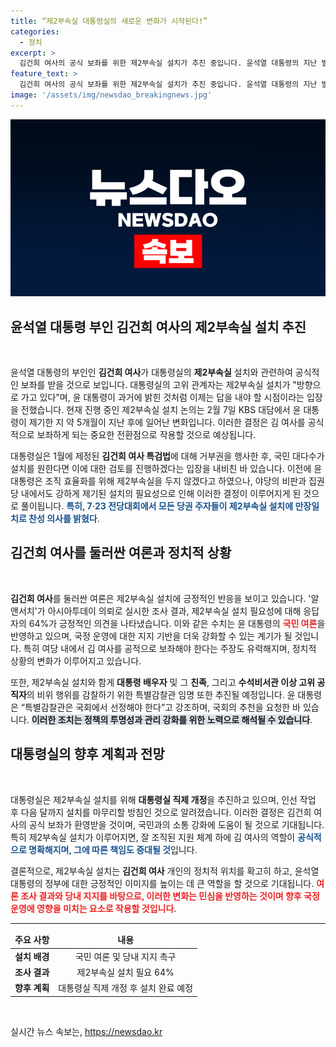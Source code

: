 ```yaml
---
title: “제2부속실 대통령실의 새로운 변화가 시작된다!”
categories:
  - 정치
excerpt: >
  김건희 여사의 공식 보좌를 위한 제2부속실 설치가 추진 중입니다. 윤석열 대통령의 지난 발언 이후 5개월만에 가닥이 잡히고, 여론도 긍정적입니다. 이 변화가 어떤 의미를 지닐지 주목해봅시다!
feature_text: >
  김건희 여사의 공식 보좌를 위한 제2부속실 설치가 추진 중입니다. 윤석열 대통령의 지난 발언 이후 5개월만에 가닥이 잡히고, 여론도 긍정적입니다. 이 변화가 어떤 의미를 지닐지 주목해봅시다!
image: '/assets/img/newsdao_breakingnews.jpg'
---
```


<p><img src="/assets/img/newsdao_breakingnews.jpg" alt="firstkoreanews 속보" /></p>

<h2 data-ke-size="size26">윤석열 대통령 부인 김건희 여사의 제2부속실 설치 추진</h2>

<p data-ke-size="size16">&nbsp;</p>

<p data-ke-size="size16">윤석열 대통령의 부인인 <b>김건희 여사</b>가 대통령실의 <b>제2부속실</b> 설치와 관련하여 공식적인 보좌를 받을 것으로 보입니다. 대통령실의 고위 관계자는 제2부속실 설치가 "방향으로 가고 있다"며, 윤 대통령이 과거에 밝힌 것처럼 이제는 답을 내야 할 시점이라는 입장을 전했습니다. 현재 진행 중인 제2부속실 설치 논의는 2월 7일 KBS 대담에서 윤 대통령이 제기한 지 약 5개월이 지난 후에 일어난 변화입니다. 이러한 결정은 김 여사를 공식적으로 보좌하게 되는 중요한 전환점으로 작용할 것으로 예상됩니다.</p>

<p data-ke-size="size16">대통령실은 1월에 제정된 <b>김건희 여사 특검법</b>에 대해 거부권을 행사한 후, 국민 대다수가 설치를 원한다면 이에 대한 검토를 진행하겠다는 입장을 내비친 바 있습니다. 이전에 윤 대통령은 조직 효율화를 위해 제2부속실을 두지 않겠다고 하였으나, 야당의 비판과 집권당 내에서도 강하게 제기된 설치의 필요성으로 인해 이러한 결정이 이루어지게 된 것으로 풀이됩니다. <b><span style="color: #1a5490;">특히, 7·23 전당대회에서 모든 당권 주자들이 제2부속실 설치에 만장일치로 찬성 의사를 밝혔다</span></b>.</p>

<h2 data-ke-size="size26">김건희 여사를 둘러싼 여론과 정치적 상황</h2>

<p data-ke-size="size16">&nbsp;</p>

<p data-ke-size="size16"><b>김건희 여사</b>를 둘러싼 여론은 제2부속실 설치에 긍정적인 반응을 보이고 있습니다. '알앤서치'가 아시아투데이 의뢰로 실시한 조사 결과, 제2부속실 설치 필요성에 대해 응답자의 64%가 긍정적인 의견을 나타냈습니다. 이와 같은 수치는 윤 대통령의 <b><span style="color: #ee2323;">국민 여론</span></b>을 반영하고 있으며, 국정 운영에 대한 지지 기반을 더욱 강화할 수 있는 계기가 될 것입니다. 특히 여당 내에서 김 여사를 공적으로 보좌해야 한다는 주장도 유력해지며, 정치적 상황의 변화가 이루어지고 있습니다.</p>

<p data-ke-size="size16">또한, 제2부속실 설치와 함게 <b>대통령 배우자</b> 및 그 <b>친족</b>, 그리고 <b>수석비서관 이상 고위 공직자</b>의 비위 행위를 감찰하기 위한 특별감찰관 임명 또한 추진될 예정입니다. 윤 대통령은 “특별감찰관은 국회에서 선정해야 한다”고 강조하며, 국회의 추천을 요청한 바 있습니다. <b><span style="background-color: #21538527;">이러한 조치는 정책의 투명성과 관리 강화를 위한 노력으로 해석될 수 있습니다</span></b>.</p>

<h2 data-ke-size="size26">대통령실의 향후 계획과 전망</h2>

<p data-ke-size="size16">&nbsp;</p>

<p data-ke-size="size16">대통령실은 제2부속실 설치를 위해 <b>대통령실 직제 개정</b>을 추진하고 있으며, 인선 작업 후 다음 달까지 설치를 마무리할 방침인 것으로 알려졌습니다. 이러한 결정은 김건희 여사의 공식 보좌가 환영받을 것이며, 국민과의 소통 강화에 도움이 될 것으로 기대됩니다. 특히 제2부속실 설치가 이루어지면, 잘 조직된 지원 체계 하에 김 여사의 역할이 <b><span style="color: #1a5490;">공식적으로 명확해지며, 그에 따른 책임도 증대될 것</span></b>입니다.</p>

<p data-ke-size="size16">결론적으로, 제2부속실 설치는 <b>김건희 여사</b> 개인의 정치적 위치를 확고히 하고, 윤석열 대통령의 정부에 대한 긍정적인 이미지를 높이는 데 큰 역할을 할 것으로 기대됩니다. <b><span style="color: #ee2323;">여론 조사 결과와 당내 지지를 바탕으로, 이러한 변화는 민심을 반영하는 것이며 향후 국정 운영에 영향을 미치는 요소로 작용할 것입니다</span></b>.</p> 

<hr>

<table style="width: 100%;">
    <thead>
        <tr>
            <td style="text-align: center; height: 17px;"><b>주요 사항</b></td>
            <td style="text-align: center; height: 17px;"><b>내용</b></td>
        </tr>
    </thead>
    <tbody>
        <tr>
            <td style="text-align: center; height: 17px;"><b>설치 배경</b></td>
            <td style="text-align: center; height: 17px;">국민 여론 및 당내 지지 촉구</td>
        </tr>
        <tr>
            <td style="text-align: center; height: 17px;"><b>조사 결과</b></td>
            <td style="text-align: center; height: 17px;">제2부속실 설치 필요 64%</td>
        </tr>
        <tr>
            <td style="text-align: center; height: 17px;"><b>향후 계획</b></td>
            <td style="text-align: center; height: 17px;">대통령실 직제 개정 후 설치 완료 예정</td>
        </tr>
    </tbody>
</table>

<p data-ke-size="size16">&nbsp;</p>
실시간 뉴스 속보는, <a href="https://newsdao.kr" rel="dofollow">https://newsdao.kr</a>


